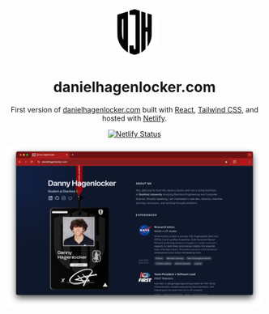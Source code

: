 <div align="center">
  <img alt="Logo" src="https://github.com/dannyhagenlocker/dhags-portfolio/blob/159b52793b74485c7ceee696f8f1d62401d94381/src/assets/logos/danny_logo.png" width="100" style="border-radius: 50%;"/>
</div>
<h1 align="center">
  danielhagenlocker.com
</h1>
<p align="center">
  First version of <a href="https://danielhagenlocker.com" target="_blank">danielhagenlocker.com</a> built with <a href="https://react.dev/" target="_blank">React</a>, <a href="https://react.dev/" target="_blank">Tailwind CSS</a>, and hosted with <a href="https://www.netlify.com/" target="_blank">Netlify</a>.
</p>
<p align="center">
  <a href="https://app.netlify.com/sites/dannyhagenlocker/deploys" target="_blank">
    <img src="https://api.netlify.com/api/v1/badges/a6347d2f-042c-44ab-bb9c-5dfc52369a5a/deploy-status" alt="Netlify Status" />
  </a>
</p>

![demo](https://github.com/dannyhagenlocker/dhags-portfolio/blob/74a31fb8c83d0e1a3c3d42ff13a5f84e9e25761d/src/assets/demo-page.png)
